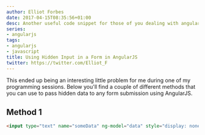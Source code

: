 ```yaml
---
author: Elliot Forbes
date: 2017-04-15T08:35:56+01:00
desc: Another useful code snippet for those of you dealing with angularjs applications.
series:
- angularjs
tags:
- angularjs
- javascript
title: Using Hidden Input in a Form in AngularJS
twitter: https://twitter.com/Elliot_F
---
```


<p>This ended up being an interesting little problem for me during one of my programming sessions. Below you'll find a couple of different methods that you can use to pass hidden data to any form submission using AngularJS.</p>

## Method 1

```html
<input type="text" name="someData" ng-model="data" style="display: none;"/>
```